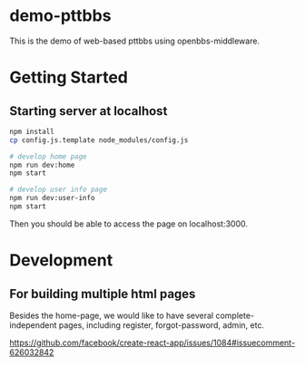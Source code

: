 # demo-pttbbs
This is the demo of web-based pttbbs using openbbs-middleware.

# Getting Started

## Starting server at localhost

``` sh
npm install
cp config.js.template node_modules/config.js

# develop home page
npm run dev:home
npm start

# develop user info page
npm run dev:user-info
npm start
```

Then you should be able to access the page on localhost:3000.

# Development

## For building multiple html pages

Besides the home-page, we would like to have
several complete-independent pages,
including register, forgot-password, admin, etc.

https://github.com/facebook/create-react-app/issues/1084#issuecomment-626032842
